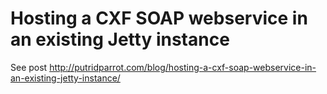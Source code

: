# Hosting a CXF SOAP webservice in an existing Jetty instance

See post http://putridparrot.com/blog/hosting-a-cxf-soap-webservice-in-an-existing-jetty-instance/